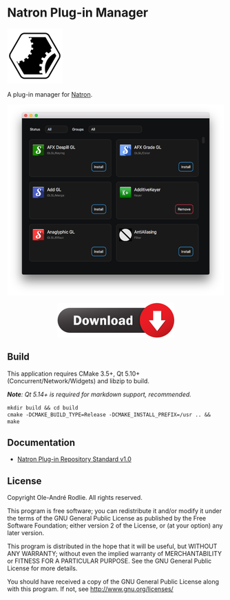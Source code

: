 # Natron Plug-in Manager

![logo](share/NatronPluginManager.png)

A plug-in manager for [Natron](https://github.com/NatronGitHub/Natron).

![screenshot](docs/screenshot.png)

<p align="center">
    <a href="https://github.com/rodlie/NatronPluginManager/releases/latest" target="_blank"><img src="docs/download.png"></a>
</p>

## Build

This application requires CMake 3.5+, Qt 5.10+ (Concurrent/Network/Widgets) and libzip to build.

***Note**: Qt 5.14+ is required for markdown support, recommended.*

```
mkdir build && cd build
cmake -DCMAKE_BUILD_TYPE=Release -DCMAKE_INSTALL_PREFIX=/usr .. && make
```

## Documentation

* [Natron Plug-in Repository Standard v1.0](docs/repo.md)

## License

Copyright Ole-André Rodlie. All rights reserved.

This program is free software; you can redistribute it and/or modify it under the terms of the GNU General Public License as published by the Free Software Foundation; either version 2 of the License, or (at your option) any later version.

This program is distributed in the hope that it will be useful, but WITHOUT ANY WARRANTY; without even the implied warranty of MERCHANTABILITY or FITNESS FOR A PARTICULAR PURPOSE.  See the GNU General Public License for more details.

You should have received a copy of the GNU General Public License along with this program.  If not, see <http://www.gnu.org/licenses/>
